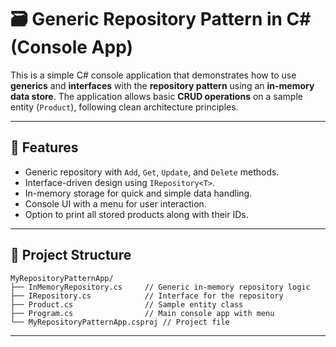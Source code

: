 # 🗃️ Generic Repository Pattern in C# (Console App)

This is a simple C# console application that demonstrates how to use **generics** and **interfaces** with the **repository pattern** using an **in-memory data store**. The application allows basic **CRUD operations** on a sample entity (`Product`), following clean architecture principles.

---

## 📌 Features

- Generic repository with `Add`, `Get`, `Update`, and `Delete` methods.
- Interface-driven design using `IRepository<T>`.
- In-memory storage for quick and simple data handling.
- Console UI with a menu for user interaction.
- Option to print all stored products along with their IDs.

---

## 🧱 Project Structure

```
MyRepositoryPatternApp/
├── InMemoryRepository.cs     // Generic in-memory repository logic
├── IRepository.cs            // Interface for the repository
├── Product.cs                // Sample entity class
├── Program.cs                // Main console app with menu
└── MyRepositoryPatternApp.csproj // Project file
```

---
